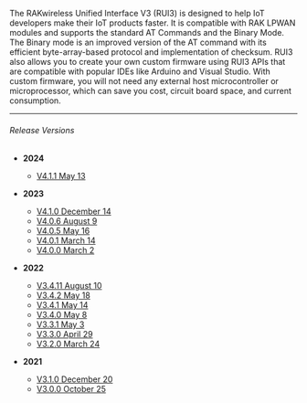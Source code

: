 <rk-head img="/assets/images/release-notes/rui.png"></rk-head>

The RAKwireless Unified Interface V3 (RUI3) is designed to help IoT developers make their IoT products faster. It is compatible with RAK LPWAN modules and supports the standard AT Commands and the Binary Mode. The Binary mode is an improved version of the AT command with its efficient byte-array-based protocol and implementation of checksum. RUI3 also allows you to create your own custom firmware using RUI3 APIs that are compatible with popular IDEs like Arduino and Visual Studio. With custom firmware, you will not need any external host microcontroller or microprocessor, which can save you cost, circuit board space, and current consumption.

---

###### Release Versions

- <b> 2024 </b>
    - [V4.1.1 May 13](/Release-Notes/RUI/2024/May-13/)

- <b> 2023 </b>
    - [V4.1.0 December 14](/Release-Notes/RUI/2023/December-14/)
    - [V4.0.6 August 9](/Release-Notes/RUI/2023/August-9/)
    - [V4.0.5 May 16](/Release-Notes/RUI/2023/May-16/)
    - [V4.0.1 March 14](/Release-Notes/RUI/2023/March-14/)
    - [V4.0.0 March 2](/Release-Notes/RUI/2023/March-2/)

- <b> 2022 </b>
    - [V3.4.11 August 10](/Release-Notes/RUI/2022/August-10/)
    - [V3.4.2 May 18](/Release-Notes/RUI/2022/May-18/)
    - [V3.4.1 May 14](/Release-Notes/RUI/2022/May-14/)
    - [V3.4.0 May 8](/Release-Notes/RUI/2022/May-8/)
    - [V3.3.1 May 3](/Release-Notes/RUI/2022/May-3/)
    - [V3.3.0 April 29](/Release-Notes/RUI/2022/April-29/)
    - [V3.2.0 March 24](/Release-Notes/RUI/2022/March-24/)

- <b> 2021 </b>
    - [V3.1.0 December 20](/Release-Notes/RUI/2021/December-20/)
    - [V3.0.0 October 25](/Release-Notes/RUI/2021/October-25/)
